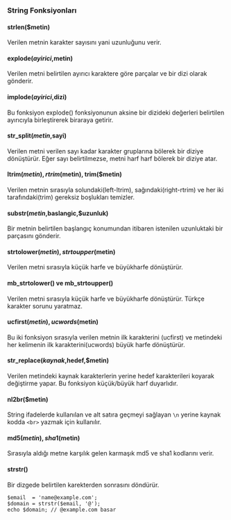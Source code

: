 ### String Fonksiyonları

#### strlen($metin)
Verilen metnin karakter sayısını yani uzunluğunu verir.

#### explode($ayirici,$metin)
Verilen metni belirtilen ayırıcı karaktere göre parçalar ve bir dizi olarak gönderir.

#### implode($ayirici,$dizi)
Bu fonksiyon explode() fonksiyonunun aksine bir dizideki değerleri belirtilen ayırıcıyla birleştirerek biraraya getirir.

#### str_split($metin,$sayi)
Verilen metni verilen sayı kadar karakter gruplarına bölerek bir diziye dönüştürür. Eğer sayı belirtilmezse, metni harf harf bölerek bir diziye atar.

#### ltrim($metin), rtrim($metin), trim($metin)
Verilen metnin sırasıyla solundaki(left-ltrim), sağındaki(right-rtrim) ve her iki tarafındaki(trim) gereksiz boşlukları temizler.

#### substr($metin,$baslangic,$uzunluk)
Bir metnin belirtilen başlangıç konumundan itibaren istenilen uzunluktaki bir parçasını gönderir.

#### strtolower($metin), strtoupper($metin)
Verilen metni sırasıyla küçük harfe ve büyükharfe dönüştürür.

#### mb_strtolower() ve mb_strtoupper()
Verilen metni sırasıyla küçük harfe ve büyükharfe dönüştürür. Türkçe karakter sorunu yaratmaz.

#### ucfirst($metin), ucwords($metin)
Bu iki fonksiyon sırasıyla verilen metnin ilk karakterini (ucfirst) ve metindeki her kelimenin ilk karakterini(ucwords) büyük harfe dönüştürür.

#### str_replace($kaynak,$hedef,$metin)
Verilen metindeki kaynak karakterlerin yerine hedef karakterileri koyarak değiştirme yapar. Bu fonksiyon küçük/büyük harf duyarlıdır.

#### nl2br($metin)
String ifadelerde kullanılan ve alt satıra geçmeyi sağlayan ``\n`` yerine kaynak kodda ``<br>`` yazmak için kullanılır.

#### md5($metin), sha1($metin)
Sırasıyla aldığı metne karşılık gelen karmaşık md5 ve sha1 kodlarını verir. 

#### strstr()
Bir dizgede belirtilen karekterden sonrasını döndürür.
```
$email  = 'name@example.com';
$domain = strstr($email, '@');
echo $domain; // @example.com basar
```
